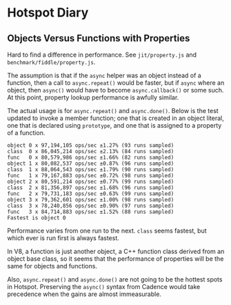 # Hotspot Diary

## Objects Versus Functions with Properties

Hard to find a difference in performance. See `jit/property.js` and
`benchmark/fiddle/property.js`.

The assumption is that if the `async` helper was an object instead of a
function, then a call to `async.repeat()` would be faster, but if `async` where an
object, then `async()` would have to become `async.callback()` or some such. At
this point, property lookup performance is awfully similar.

The actual usage is for `async.repeat()` and `async.done()`. Below is the test
updated to invoke a member function; one that is created in an object
literal, one that is declared using `prototype`, and one that is assigned to a
property of a function.

```console
object 0 x 97,194,105 ops/sec ±1.27% (93 runs sampled)
class  0 x 86,045,214 ops/sec ±2.13% (84 runs sampled)
func   0 x 80,579,986 ops/sec ±1.66% (82 runs sampled)
object 1 x 80,082,537 ops/sec ±0.87% (96 runs sampled)
class  1 x 88,064,543 ops/sec ±1.79% (90 runs sampled)
func   1 x 79,167,883 ops/sec ±0.72% (98 runs sampled)
object 2 x 80,591,214 ops/sec ±0.77% (99 runs sampled)
class  2 x 81,356,897 ops/sec ±1.68% (96 runs sampled)
func   2 x 79,731,183 ops/sec ±0.63% (99 runs sampled)
object 3 x 79,362,601 ops/sec ±1.00% (98 runs sampled)
class  3 x 78,240,856 ops/sec ±0.90% (97 runs sampled)
func   3 x 84,714,883 ops/sec ±1.52% (88 runs sampled)
Fastest is object 0
```

Performance varies from one run to the next. `class` seems fastest, but which
ever is run first is always fastest.

In V8, a function is just another object, a C++ function class derived from an
object base class, so it seems that the performance of properties will be the
same for objects and functions.

Also, `async.repeat()` and `async.done()` are not going to be the hottest spots
in Hotspot. Preserving the `async()` syntax from Cadence would take precedence
when the gains are almost immeasurable.
